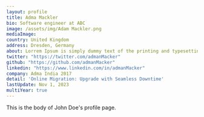 ```yaml
---
layout: profile
title: Adma Mackler
bio: Software engineer at ABC
image: /assets/img/Adam Mackler.png
mediaImage: 
country: United Kingdom
address: Dresden, Germany
about: Lorrem Ipsum is simply dummy text of the printing and typesetting industry. Lorem Ipsum has been the industry's standard dummy text ever since the 1500s, when an unknown printer took a galley of type and scrambled it to make a type specimen book. It has survived not only five centuries, but also 
twitter: "https://twitter.com/admanMacker"
github: "https://github.com/admanMacker"
linkedin: "https://www.linkedin.com/in/admanMacker"
company: Adma India 2017
detail: 'Online Migration: Upgrade with Seamless Downtime'
lastUpdate: Nov 1, 2023
multiYear: true
---
```


This is the body of John Doe's profile page.
